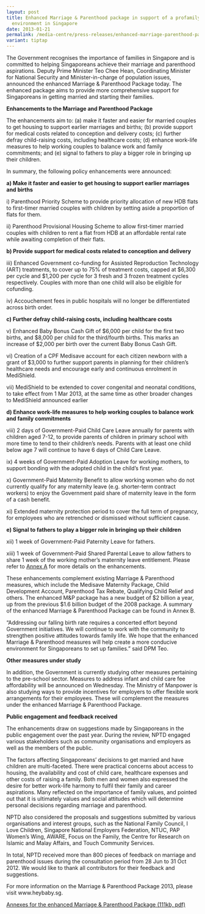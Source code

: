 ```yaml
---
layout: post
title: Enhanced Marriage & Parenthood package in support of a profamily
  environment in Singapore
date: 2013-01-21
permalink: /media-centre/press-releases/enhanced-marriage-parenthood-package-in-support-of-a-profamily-environment-in-singapore/
variant: tiptap
---
```

<p>The Government recognises the importance of families in Singapore and
is committed to helping Singaporeans achieve their marriage and parenthood
aspirations. Deputy Prime Minister Teo Chee Hean, Coordinating Minister
for National Security and Minister-in-charge of population issues, announced
the enhanced Marriage &amp; Parenthood Package today. The enhanced package
aims to provide more comprehensive support for Singaporeans in getting
married and starting their families.</p>
<p><strong>Enhancements to the Marriage and Parenthood Package</strong>
</p>
<p>The enhancements aim to: (a) make it faster and easier for married couples
to get housing to support earlier marriages and births; (b) provide support
for medical costs related to conception and delivery costs; (c) further
defray child-raising costs, including healthcare costs; (d) enhance work-life
measures to help working couples to balance work and family commitments;
and (e) signal to fathers to play a bigger role in bringing up their children.</p>
<p>In summary, the following policy enhancements were announced:</p>
<p><strong>a) Make it faster and easier to get housing to support earlier marriages and births</strong>
</p>
<p>i) Parenthood Priority Scheme to provide priority allocation of new HDB
flats to first-timer married couples with children by setting aside a proportion
of flats for them.</p>
<p>ii) Parenthood Provisional Housing Scheme to allow first-timer married
couples with children to rent a flat from HDB at an affordable rental rate
while awaiting completion of their flats.</p>
<p><strong>b) Provide support for medical costs related to conception and delivery</strong>
</p>
<p>iii) Enhanced Government co-funding for Assisted Reproduction Technology
(ART) treatments, to cover up to 75% of treatment costs, capped at $6,300
per cycle and $1,200 per cycle for 3 fresh and 3 frozen treatment cycles
respectively. Couples with more than one child will also be eligible for
cofunding.</p>
<p>iv) Accouchement fees in public hospitals will no longer be differentiated
across birth order.</p>
<p><strong>c) Further defray child-raising costs, including healthcare costs</strong>
</p>
<p>v) Enhanced Baby Bonus Cash Gift of $6,000 per child for the first two
births, and $8,000 per child for the third/fourth births. This marks an
increase of $2,000 per birth over the current Baby Bonus Cash Gift.</p>
<p>vi) Creation of a CPF Medisave account for each citizen newborn with a
grant of $3,000 to further support parents in planning for their children’s
healthcare needs and encourage early and continuous enrolment in MediShield.</p>
<p>vii) MediShield to be extended to cover congenital and neonatal conditions,
to take effect from 1 Mar 2013, at the same time as other broader changes
to MediShield announced earlier</p>
<p><strong>d) Enhance work-life measures to help working couples to balance work and family commitments</strong>
</p>
<p>viii) 2 days of Government-Paid Child Care Leave annually for parents
with children aged 7-12, to provide parents of children in primary school
with more time to tend to their children’s needs. Parents with at least
one child below age 7 will continue to have 6 days of Child Care Leave.</p>
<p>ix) 4 weeks of Government-Paid Adoption Leave for working mothers, to
support bonding with the adopted child in the child’s first year.</p>
<p>x) Government-Paid Maternity Benefit to allow working women who do not
currently qualify for any maternity leave (e.g. shorter-term contract workers)
to enjoy the Government paid share of maternity leave in the form of a
cash benefit.</p>
<p>xi) Extended maternity protection period to cover the full term of pregnancy,
for employees who are retrenched or dismissed without sufficient cause.</p>
<p><strong>e) Signal to fathers to play a bigger role in bringing up their children</strong>
</p>
<p>xii) 1 week of Government-Paid Paternity Leave for fathers.</p>
<p>xiii) 1 week of Government-Paid Shared Parental Leave to allow fathers
to share 1 week of the working mother’s maternity leave entitlement. Please
refer to <a href="/files/media-centre/press-releases/20130121_media_release_2013_marriage_and_parenthood_package_annexes.pdf" rel="noopener noreferrer nofollow" target="_blank">Annex A</a> for
more details on the enhancements.</p>
<p>These enhancements complement existing Marriage &amp; Parenthood measures,
which include the Medisave Maternity Package, Child Development Account,
Parenthood Tax Rebate, Qualifying Child Relief and others. The enhanced
M&amp;P package has a new budget of $2 billion a year, up from the previous
$1.6 billion budget of the 2008 package. A summary of the enhanced Marriage
&amp; Parenthood Package can be found in Annex B.</p>
<p>“Addressing our falling birth rate requires a concerted effort beyond
Government initiatives. We will continue to work with the community to
strengthen positive attitudes towards family life. We hope that the enhanced
Marriage &amp; Parenthood measures will help create a more conducive environment
for Singaporeans to set up families.” said DPM Teo.</p>
<p><strong>Other measures under study</strong>
</p>
<p>In addition, the Government is currently studying other measures pertaining
to the pre-school sector. Measures to address infant and child care fee
affordability will be announced on Wednesday. The Ministry of Manpower
is also studying ways to provide incentives for employers to offer flexible
work arrangements for their employees. These will complement the measures
under the enhanced Marriage &amp; Parenthood Package.</p>
<p><strong>Public engagement and feedback received</strong>
</p>
<p>The enhancements draw on suggestions made by Singaporeans in the public
engagement over the past year. During the review, NPTD engaged various
stakeholders such as community organisations and employers as well as the
members of the public.</p>
<p>The factors affecting Singaporeans’ decisions to get married and have
children are multi-faceted. There were practical concerns about access
to housing, the availability and cost of child care, healthcare expenses
and other costs of raising a family. Both men and women also expressed
the desire for better work-life harmony to fulfil their family and career
aspirations. Many reflected on the importance of family values, and pointed
out that it is ultimately values and social attitudes which will determine
personal decisions regarding marriage and parenthood.</p>
<p>NPTD also considered the proposals and suggestions submitted by various
organisations and interest groups, such as the National Family Council,
I Love Children, Singapore National Employers Federation, NTUC, PAP Women’s
Wing, AWARE, Focus on the Family, the Centre for Research on Islamic and
Malay Affairs, and Touch Community Services.</p>
<p>In total, NPTD received more than 800 pieces of feedback on marriage and
parenthood issues during the consultation period from 28 Jun to 31 Oct
2012. We would like to thank all contributors for their feedback and suggestions.</p>
<p>For more information on the Marriage &amp; Parenthood Package 2013, please
visit www.heybaby.sg.</p>
<p><a href="/files/media-centre/press-releases/20130121_media_release_2013_marriage_and_parenthood_package_annexes.pdf" rel="noopener noreferrer nofollow" target="_blank">Annexes for the enhanced Marriage &amp; Parenthood Package (111kb, pdf)</a>
</p>